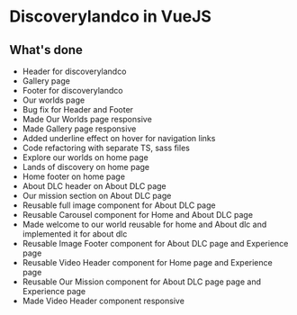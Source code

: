 # Discoverylandco in VueJS

## What's done
* Header for discoverylandco
* Gallery page
* Footer for discoverylandco
* Our worlds page
* Bug fix for Header and Footer
* Made Our Worlds page responsive
* Made Gallery page responsive
* Added underline effect on hover for navigation links
* Code refactoring with separate TS, sass files
* Explore our worlds on home page
* Lands of discovery on home page
* Home footer on home page
* About DLC header on About DLC page
* Our mission section on About DLC page
* Reusable full image component for About DLC page
* Reusable Carousel component for Home and About DLC page
* Made welcome to our world reusable for home and About dlc and implemented it for about dlc
* Reusable Image Footer component for About DLC page and Experience page
* Reusable Video Header component for Home page and Experience page
* Reusable Our Mission component for About DLC page page and Experience page
* Made Video Header component responsive